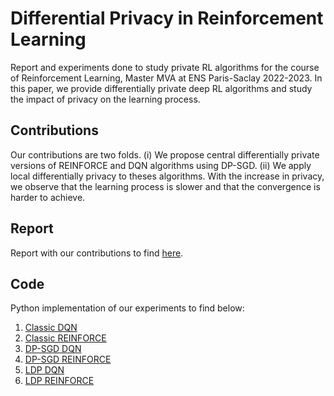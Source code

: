 # Differential Privacy in Reinforcement Learning

Report and experiments done to study private RL algorithms for the course of Reinforcement Learning, Master MVA at ENS Paris-Saclay 2022-2023. In this paper, we provide differentially private deep RL algorithms and study the impact of privacy on the learning process.

## Contributions
Our contributions are two folds. (i) We propose central differentially private versions of REINFORCE and DQN algorithms using DP-SGD. (ii) We apply local differentially privacy to theses algorithms. With the increase in privacy, we observe that the learning process is slower and that the convergence is harder to achieve.

## Report
Report with our contributions to find [here](https://github.com/AmbroiseOdonnat/RL-Differential-Privacy/blob/main/report.pdf).

## Code
Python implementation of our experiments to find below:
1. [Classic DQN](https://github.com/AmbroiseOdonnat/RL-Differential-Privacy/blob/main/main_DQN.ipynb)
2. [Classic REINFORCE](https://github.com/AmbroiseOdonnat/RL-Differential-Privacy/blob/main/main_REINFORCE.ipynb)
3. [DP-SGD DQN](https://github.com/AmbroiseOdonnat/RL-Differential-Privacy/blob/main/main_DQN_DP.ipynb)
4. [DP-SGD REINFORCE](https://github.com/AmbroiseOdonnat/RL-Differential-Privacy/blob/main/main_REINFORCE_DP.ipynb)
5. [LDP DQN](https://github.com/AmbroiseOdonnat/RL-Differential-Privacy/blob/main/main_DQN_LDP.ipynb)
6. [LDP REINFORCE](https://github.com/AmbroiseOdonnat/RL-Differential-Privacy/blob/main/main_REINFORCE_LDP.ipynb)

